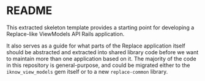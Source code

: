 # README

This extracted skeleton template provides a starting point for developing a
Replace-like ViewModels API Rails application.

It also serves as a guide for what parts of the Replace application itself
should be abstracted and extracted into shared library code before we want to
maintain more than one application based on it. The majority of the code in this
repository is general-purpose, and could be migrated either to the
`iknow_view_models` gem itself or to a new `replace-common` library.
